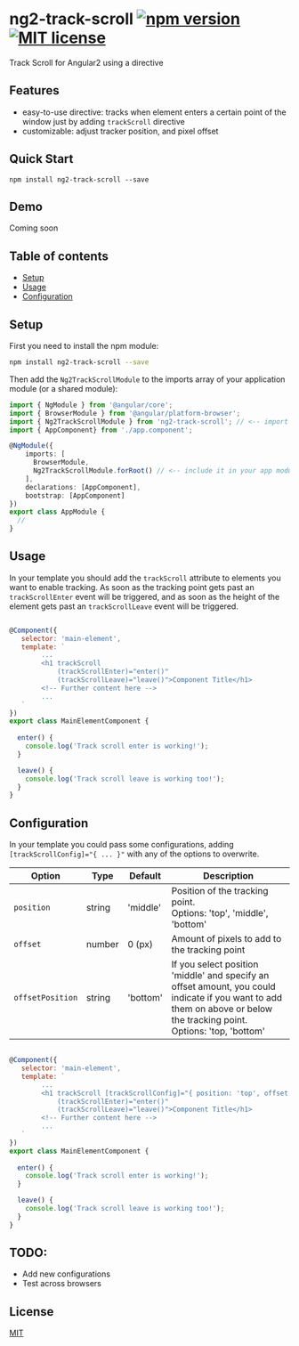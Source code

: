 # ng2-track-scroll [![npm version](https://img.shields.io/npm/v/ng2-track-scroll.svg?style=flat)](https://www.npmjs.com/package/ng2-page-scroll) [![MIT license](http://img.shields.io/badge/license-MIT-brightgreen.svg)](http://opensource.org/licenses/MIT)

Track Scroll for Angular2 using a directive

## Features

- easy-to-use directive: tracks when element enters a certain point of the window just by adding `trackScroll` directive
- customizable: adjust tracker position, and pixel offset

## Quick Start

```
npm install ng2-track-scroll --save
```

## Demo

Coming soon

## Table of contents

- [Setup](#setup)
- [Usage](#usage)
- [Configuration](#configuration)

## Setup

First you need to install the npm module:
```sh
npm install ng2-track-scroll --save
```

Then add the `Ng2TrackScrollModule` to the imports array of your application module (or a shared module):

```typescript
import { NgModule } from '@angular/core';
import { BrowserModule } from '@angular/platform-browser';
import { Ng2TrackScrollModule } from 'ng2-track-scroll'; // <-- import the module
import { AppComponent} from './app.component';

@NgModule({
    imports: [
      BrowserModule, 
      Ng2TrackScrollModule.forRoot() // <-- include it in your app module
    ], 
    declarations: [AppComponent],
    bootstrap: [AppComponent]
})
export class AppModule {
  //
}
```

## Usage 

In your template you should add the `trackScroll` attribute to elements you want to enable tracking.
As soon as the tracking point gets past an `trackScrollEnter` event will be triggered, and as soon as the height of the element gets past an `trackScrollLeave` event will be triggered.

```js

@Component({
   selector: 'main-element',
   template: `
        ...
        <h1 trackScroll 
            (trackScrollEnter)="enter()" 
            (trackScrollLeave)="leave()">Component Title</h1>
        <!-- Further content here -->
        ...
   `
})
export class MainElementComponent {
  
  enter() {
    console.log('Track scroll enter is working!');
  }

  leave() {
    console.log('Track scroll leave is working too!');
  }
}
```

## Configuration

In your template you could pass some configurations, adding `[trackScrollConfig]="{ ... }"` with any of the options to overwrite.

| Option           | Type    | Default  | Description   |
| ---------------- | ------- | -------- |-------------- |
| `position`       | string  | 'middle' | Position of the tracking point. <br> Options: 'top', 'middle', 'bottom'
| `offset`         | number  | 0 (px)   | Amount of pixels to add to the tracking point
| `offsetPosition` | string  | 'bottom' | If you select position 'middle' and specify an offset amount, you could indicate if you want to add them on above or below the tracking point. <br> Options: 'top, 'bottom'

```js

@Component({
   selector: 'main-element',
   template: `
        ...
        <h1 trackScroll [trackScrollConfig]="{ position: 'top', offset: 300 }" 
            (trackScrollEnter)="enter()"
            (trackScrollLeave)="leave()">Component Title</h1>
        <!-- Further content here -->
        ...
   `
})
export class MainElementComponent {
  
  enter() {
    console.log('Track scroll enter is working!');
  }

  leave() {
    console.log('Track scroll leave is working too!');
  }
}
```
## TODO:

* Add new configurations
* Test across browsers

## License

[MIT](LICENSE)
